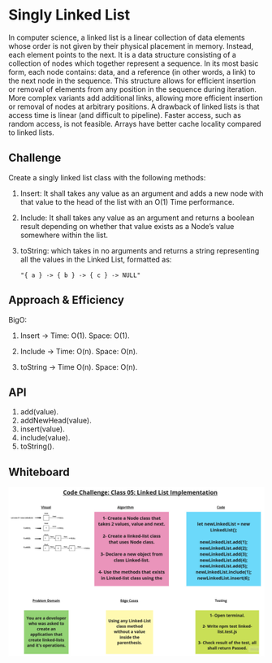 # Singly Linked List

In computer science, a linked list is a linear collection of data elements whose order is not given by their physical placement in memory. Instead, each element points to the next. It is a data structure consisting of a collection of nodes which together represent a sequence. In its most basic form, each node contains: data, and a reference (in other words, a link) to the next node in the sequence. This structure allows for efficient insertion or removal of elements from any position in the sequence during iteration. More complex variants add additional links, allowing more efficient insertion or removal of nodes at arbitrary positions. A drawback of linked lists is that access time is linear (and difficult to pipeline). Faster access, such as random access, is not feasible. Arrays have better cache locality compared to linked lists.

## Challenge

Create a singly linked list class with the following methods:

1. Insert: It shall takes any value as an argument and adds a new node with that value to the head of the list with an O(1) Time performance.

2. Include: It shall takes any value as an argument and returns a boolean result depending on whether that value exists as a Node’s value somewhere within the list.

3. toString: which takes in no arguments and returns a string representing all the values in the Linked List, formatted as:

       "{ a } -> { b } -> { c } -> NULL"

## Approach & Efficiency

BigO:

1. Insert ->  Time: O(1).
              Space: O(1).

2. Include -> Time: O(n).
              Space: O(n).

3. toString -> Time O(n).
               Space: O(n).

## API

1. add(value).
2. addNewHead(value).
3. insert(value).
4. include(value).
5. toString().

## Whiteboard

![Whiteboard](./linked-list.jpg)
